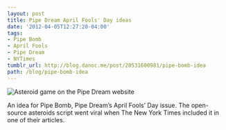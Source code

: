 ```yaml
---
layout: post
title: Pipe Dream April Fools' Day ideas
date: '2012-04-05T12:27:20-04:00'
tags:
- Pipe Bomb
- April Fools
- Pipe Dream
- NYTimes
tumblr_url: http://blog.danoc.me/post/20531600981/pipe-bomb-idea
path: /blog/pipe-bomb-idea
---
```


![Asteroid game on the Pipe Dream website](/img/posts/pipe-dream-april-fools.png)

An idea for Pipe Bomb, Pipe Dream’s April Fools’ Day issue. The open-source asteroids script went viral when The New York Times included it in one of their articles.
